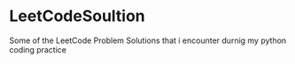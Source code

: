 # LeetCodeSoultion
Some of the LeetCode Problem Solutions that i  encounter durnig my python coding practice

